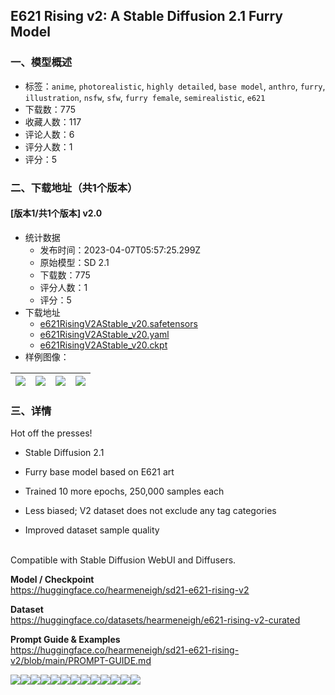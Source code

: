 ## E621 Rising v2: A Stable Diffusion 2.1 Furry Model
### 一、模型概述

- 标签：`anime`, `photorealistic`, `highly detailed`, `base model`, `anthro`, `furry`, `illustration`, `nsfw`, `sfw`, `furry female`, `semirealistic`, `e621`
- 下载数：775
- 收藏人数：117
- 评论人数：6
- 评分人数：1
- 评分：5

### 二、下载地址（共1个版本）

#### [版本1/共1个版本] v2.0

- 统计数据
  - 发布时间：2023-04-07T05:57:25.299Z
  - 原始模型：SD 2.1
  - 下载数：775
  - 评分人数：1
  - 评分：5
- 下载地址
  - [e621RisingV2AStable_v20.safetensors](https://civitai.com/api/download/models/38862)
  - [e621RisingV2AStable_v20.yaml](https://civitai.com/api/download/models/38862?type=Config&format=Other)
  - [e621RisingV2AStable_v20.ckpt](https://civitai.com/api/download/models/38862?type=Model&format=PickleTensor&size=full&fp=fp16)
- 样例图像：

| <img src="https://image.civitai.com/xG1nkqKTMzGDvpLrqFT7WA/b436208a-c813-45dc-d468-60c1f9008600/width=450/430493.jpeg" /> | <img src="https://image.civitai.com/xG1nkqKTMzGDvpLrqFT7WA/c3e579d7-b73b-4279-10da-9e69213e7500/width=450/430487.jpeg" /> | <img src="https://image.civitai.com/xG1nkqKTMzGDvpLrqFT7WA/328f46ed-999c-4db4-09ea-7f3d93804900/width=450/430494.jpeg" /> | <img src="https://image.civitai.com/xG1nkqKTMzGDvpLrqFT7WA/b74c82c8-df70-43c4-0130-053943076600/width=450/430492.jpeg" /> |
| ---- | ---- | ---- | ---- |


### 三、详情
<p>Hot off the presses!</p><ul><li><p>Stable Diffusion 2.1</p></li><li><p>Furry base model based on E621 art</p></li><li><p>Trained 10 more epochs, 250,000 samples each</p></li><li><p>Less biased; V2 dataset does not exclude any tag categories</p></li><li><p>Improved dataset sample quality</p></li></ul><p><br />Compatible with Stable Diffusion WebUI and Diffusers.</p><p></p><p><strong>Model / Checkpoint</strong><br /><a target="_blank" rel="ugc" href="https://huggingface.co/hearmeneigh/sd21-e621-rising-v2"><u>https://huggingface.co/hearmeneigh/sd21-e621-rising-v2</u></a></p><p><strong>Dataset</strong><br /><a target="_blank" rel="ugc" href="https://huggingface.co/datasets/hearmeneigh/e621-rising-v2-curated"><u>https://huggingface.co/datasets/hearmeneigh/e621-rising-v2-curated</u></a></p><p><strong>Prompt Guide &amp; Examples</strong><br /><a target="_blank" rel="ugc" href="https://huggingface.co/hearmeneigh/sd21-e621-rising-v2/blob/main/PROMPT-GUIDE.md"><u>https://huggingface.co/hearmeneigh/sd21-e621-rising-v2/blob/main/PROMPT-GUIDE.md</u></a><br /></p><img src="https://imagecache.civitai.com/xG1nkqKTMzGDvpLrqFT7WA/a6e7cff0-ab62-45bd-4d60-3532b3999b00/width=525/a6e7cff0-ab62-45bd-4d60-3532b3999b00.jpeg" /><img src="https://imagecache.civitai.com/xG1nkqKTMzGDvpLrqFT7WA/7d65b9af-6128-4123-b730-c41a33be1400/width=525/7d65b9af-6128-4123-b730-c41a33be1400.jpeg" /><img src="https://imagecache.civitai.com/xG1nkqKTMzGDvpLrqFT7WA/fa017a72-d5b5-4bee-6325-b47c44a61300/width=525/fa017a72-d5b5-4bee-6325-b47c44a61300.jpeg" /><img src="https://imagecache.civitai.com/xG1nkqKTMzGDvpLrqFT7WA/1dc15d6a-826e-46ff-0fdc-884586b06c00/width=525/1dc15d6a-826e-46ff-0fdc-884586b06c00.jpeg" /><img src="https://imagecache.civitai.com/xG1nkqKTMzGDvpLrqFT7WA/52d8ee73-04d6-4b0c-c3bc-69f179079b00/width=525/52d8ee73-04d6-4b0c-c3bc-69f179079b00.jpeg" /><img src="https://imagecache.civitai.com/xG1nkqKTMzGDvpLrqFT7WA/6c3095ea-a8fb-481e-677e-9f74ad9e0400/width=525/6c3095ea-a8fb-481e-677e-9f74ad9e0400.jpeg" /><img src="https://imagecache.civitai.com/xG1nkqKTMzGDvpLrqFT7WA/dfaba5b5-70f9-4763-690f-d6f0ccdecf00/width=525/dfaba5b5-70f9-4763-690f-d6f0ccdecf00.jpeg" /><img src="https://imagecache.civitai.com/xG1nkqKTMzGDvpLrqFT7WA/6b488763-49ef-44bd-5033-977c066bda00/width=525/6b488763-49ef-44bd-5033-977c066bda00.jpeg" /><img src="https://imagecache.civitai.com/xG1nkqKTMzGDvpLrqFT7WA/4a171941-3114-43f5-6339-2dc4e4070e00/width=525/4a171941-3114-43f5-6339-2dc4e4070e00.jpeg" /><img src="https://imagecache.civitai.com/xG1nkqKTMzGDvpLrqFT7WA/3ee2b5c5-1e41-4138-971a-873c8b499600/width=525/3ee2b5c5-1e41-4138-971a-873c8b499600.jpeg" /><img src="https://imagecache.civitai.com/xG1nkqKTMzGDvpLrqFT7WA/21272afc-f521-442a-6799-f765952d3a00/width=525/21272afc-f521-442a-6799-f765952d3a00.jpeg" /><img src="https://imagecache.civitai.com/xG1nkqKTMzGDvpLrqFT7WA/d72c3265-e0ef-41e3-dfd2-7fdb3b574800/width=525/d72c3265-e0ef-41e3-dfd2-7fdb3b574800.jpeg" /><img src="https://imagecache.civitai.com/xG1nkqKTMzGDvpLrqFT7WA/1229d9d7-a03e-4627-91da-b872ec68d100/width=525/1229d9d7-a03e-4627-91da-b872ec68d100.jpeg" />